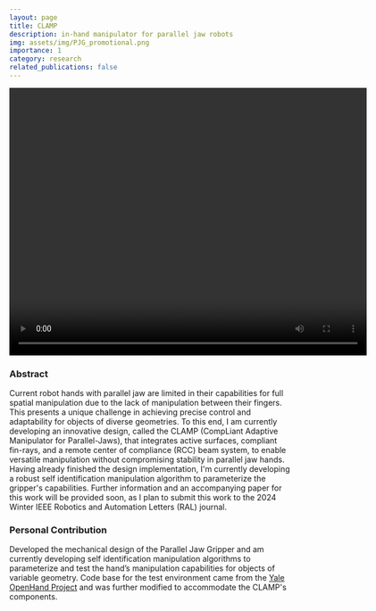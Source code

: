 ```yaml
---
layout: page
title: CLAMP
description: in-hand manipulator for parallel jaw robots
img: assets/img/PJG_promotional.png
importance: 1
category: research
related_publications: false
---
```


<div style="text-align: center;">
  <video width="640" height="480" controls>
    <source src="/assets/video/PJG_video.mp4" type="video/mp4">
  </video>
</div>

### Abstract

Current robot hands with parallel jaw are limited in their capabilities for full spatial manipulation due to the lack of manipulation between their fingers. This presents a unique challenge in achieving precise control and adaptability for objects of diverse geometries. To this end, I am currently developing an innovative design, called the CLAMP (CompLiant Adaptive Manipulator for Parallel-Jaws), that integrates active surfaces, compliant fin-rays, and a remote center of compliance (RCC) beam system, to enable versatile manipulation without compromising stability in parallel jaw hands. Having already finished the design implementation, I'm currently developing a robust self identification manipulation algorithm to parameterize the gripper's capabilities. Further information and an accompanying paper for this work will be provided soon, as I plan to submit this work to the 2024 Winter IEEE Robotics and Automation Letters (RAL) journal.

### Personal Contribution

Developed the mechanical design of the Parallel Jaw Gripper and am currently developing self identification manipulation algorithms to parameterize and test the hand’s manipulation capabilities for objects of variable geometry. Code base for the test environment came from the [Yale OpenHand Project](https://www.eng.yale.edu/grablab/openhand/) and was further modified to accommodate the CLAMP's components. <br>
